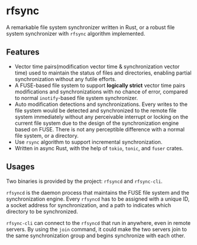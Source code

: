# rfsync
A remarkable file system synchronizer written in Rust, or a robust file system synchronizer with `rfsync` algorithm implemented. 

## Features
- Vector time pairs(modification vector time & synchronization vector time) used to maintain the status of files and directories, enabling partial synchronization without any futile efforts.
- A FUSE-based file system to support **logically strict** vector time pairs modifications and synchronizations with no chance of error, compared to normal `inotify`-based file system synchronizer.
- Auto modification detections and synchronizations. Every writes to the file system would be detected and synchronized to the remote file system immediately without any perceivable interrupt or locking on the current file system due to the design of the synchronization engine based on FUSE. There is not any perceptible difference with a normal file system, or a directory. 
- Use `rsync` algorithm to support incremental synchronization.
- Written in async Rust, with the help of `tokio`, `tonic`, and `fuser` crates.

## Usages
Two binaries is provided by the project: `rfsyncd` and `rfsync-cli`. 

`rfsyncd` is the daemon process that maintains the FUSE file system and the synchronization engine. Every `rfsyncd` has to be assigned with a unique ID, a socket address for synchronization, and a path to indicates which directory to be synchronized.

`rfsync-cli` can connect to the `rfsyncd` that run in anywhere, even in remote servers. By using the `join` command, it could make the two servers join to the same synchronization group and begins synchronize with each other. 

